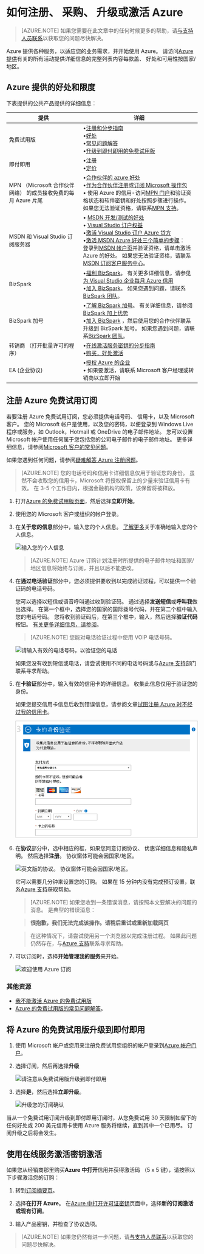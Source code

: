 <properties
    pageTitle="如何注册、 采购、 升级或激活订阅了 Azure |Microsoft Azure"
    description="描述如何购买或注册 Azure 的订阅"
    services=""
    documentationCenter=""
    authors="genlin"
    manager="mbaldwin"
    editor=""
    tags="billing,top-support-issue"
    />

<tags
    ms.service="billing"
    ms.workload="na"
    ms.tgt_pltfrm="na"
    ms.devlang="na"
    ms.topic="article"
    ms.date="09/23/2016"
    ms.author="genli"/>

# <a name="how-to-sign-up-purchase-upgrade-or-activate-azure"></a>如何注册、 采购、 升级或激活 Azure

> [AZURE.NOTE] 如果您需要在此文章中的任何时候更多的帮助，请[与支持人员联系](https://portal.azure.com/?#blade/Microsoft_Azure_Support/HelpAndSupportBlade)以获取您的问题尽快解决。

Azure 提供各种服务，以适应您的业务需求，并开始使用 Azure。 请访问[Azure 提供](https://azure.microsoft.com/support/legal/offer-details/)有关的所有活动提供详细信息的完整列表内容每款盖、 好处和可用性按国家/地区。

## <a name="azure-offers---benefits-and-limits"></a>Azure 提供的好处和限度

下表提供的公共产品提供的详细信息︰

| 提供                                                                              | 详细 |
|--------------------------------------------------------------------------------------|---------|
| 免费试用版                                                                           |•[注册和分步指南](billing-buy-sign-up-azure-subscription.md#SignupFreeTrial)<br>•[好处](https://azure.microsoft.com/pricing/free-trial/)</br>•[常见问题解答](https://azure.microsoft.com/pricing/free-trial-faq/)</br>•[升级到即付即用的免费试用版](billing-buy-sign-up-azure-subscription.md#UpgradeFreeToPYG)     |
| 即付即用                                                                        | •[注册](https://azure.microsoft.com/pricing/purchase-options/)</br>•[定价](https://azure.microsoft.com/pricing/)   |
| MPN （Microsoft 合作伙伴网络） 的成员接收免费的每月 Azure 片尾 | •[合作伙伴的 azure 好处](https://azure.microsoft.com/offers/ms-azr-0025p/)</br>•[作为合作伙伴注册](http://go.microsoft.com/fwlink/?linkid=309258&clcid=0x409)或[订阅 Microsoft 操作包](http://go.microsoft.com/fwlink/?linkid=525768&clcid=0x409)</br>• 使用 Azure 的信用-访问[MPN 门户](https://partner.microsoft.com)和验证资格状态和软件密钥和好处按照步骤进行操作。 如果您无法验证资格，请联系[MPN 支持](https://partner.microsoft.com/Support/)。   |
| MSDN 和 Visual Studio 订阅服务器                                                      |• [MSDN 开发/测试的好处](https://azure.microsoft.com/offers/ms-azr-0023p/)</br>• [Visual Studio 订户权益](https://azure.microsoft.com/pricing/member-offers/msdn-benefits-details/)</br>•[激活 Visual Studio 订户 Azure 贷方](https://azure.microsoft.com/pricing/member-offers/msdn-benefits-details/)</br>•[激活 MSDN Azure 好处三个简单的步骤](https://www.youtube.com/watch?v=SN2CA71uOEI&feature=youtu.be)︰<br> 登录到[MSDN 帐户页](https://msdn.microsoft.com/subscriptions/manage/default.aspx)并验证资格，请单击激活 Azure 的好处。 如果您无法验证资格，请联系[MSDN 订阅客户服务中心](https://msdn.microsoft.com/subscriptions/contactus.aspx)。|
| BizSpark                                                                             | •[福利 BizSpark](https://www.microsoft.com/bizspark/default.aspx#start-two)。 有关更多详细信息，请参见[为 Visual Studio 企业每月 Azure 信用](https://azure.microsoft.com/offers/ms-azr-0064p/)<br>•[加入 BizSpark](https://www.microsoft.com/bizspark/signup/default.aspx)。 如果您遇到问题，请联系[BizSpark 团队](mailto:bizspark@microsoft.com?subject=BizSpark%20Support&body=Thank%20you%20for%20contacting%20BizSpark.%20Please%20provide%20as%20much%20of%20the%20following%20information%20as%20possible,%20as%20it%20will%20help%20expedite%20our%20response%20to%20you.%0aContact%20name:%0aStartup%20name:%0aMicrosoft%20Account/Live%20ID:%0aSpecific%20description%20of%20issue%20experienced%20or%20question:%0a%0aThank%20you,%0a%0aThe%20BizSpark%20Team)。      |
| BizSpark 加号                                                                        |•[了解 BizSpark 加号](https://www.microsoft.com/bizspark/plus/default.aspx)。 有关详细信息，请参阅[BizSpark 加上优势](https://azure.microsoft.com/offers/ms-azr-0149p/)</br>•[加入 BizSpark](https://www.microsoft.com/bizspark/signup/default.aspx) ，然后使用您的合作伙伴联系升级到 BizSpark 加号。 如果您遇到问题，请联系[BizSpark 团队](mailto:bizspark@microsoft.com?subject=BizSpark%20Support&body=Thank%20you%20for%20contacting%20BizSpark.%20Please%20provide%20as%20much%20of%20the%20following%20information%20as%20possible,%20as%20it%20will%20help%20expedite%20our%20response%20to%20you.%0aContact%20name:%0aStartup%20name:%0aMicrosoft%20Account/Live%20ID:%0aSpecific%20description%20of%20issue%20experienced%20or%20question:%0a%0aThank%20you,%0a%0aThe%20BizSpark%20Team)。     |
| 转销商 （打开批量许可的程序）                                             |•[在线激活服务密钥的分步指南](billing-buy-sign-up-azure-subscription.md#activateKey)</br>•[购买，好处激活](https://azure.microsoft.com/offers/ms-azr-0111p/)</br>       |
| EA (企业协议)                                                            |•[授权 Azure 的企业](https://azure.microsoft.com/pricing/enterprise-agreement/)</br>• 如果要激活，请联系 Microsoft 客户经理或转销商以立即开始     |

<a name="SignupFreeTrial"></a>
## <a name="sign-up-for-an-azure-free-trial-subscription"></a>注册 Azure 免费试用订阅

若要注册 Azure 免费试用订阅，您必须提供电话号码、 信用卡，以及 Microsoft 客户。 您的 Microsoft 帐户是使用，以及您的密码，以便登录到 Windows Live 程序或服务，如 Outlook，Hotmail 或 OneDrive 的电子邮件地址。 您可以设置 Microsoft 帐户使用任何属于您包括您的公司电子邮件的电子邮件地址。 更多详细信息，请参阅[Microsoft 客户的常见问题](https://www.microsoft.com/account/faq.aspx)。

如果您遇到任何问题，请参阅[疑难解答 Azure 注册问题](billing-troubleshoot-azure-sign-up-issues.md)。

>[AZURE.NOTE] 您的电话号码和信用卡详细信息仅用于验证您的身份。 虽然不会收取您的信用卡，Microsoft 将授权保留上的少量来验证信用卡有效。 在 3-5 个工作日内，根据金融机构的政策，该保留将被释放。

1. 打开[Azure 的免费试用版页面](https://azure.microsoft.com/pricing/free-trial/)，然后选择**立即开始**。

2. 使用您的 Microsoft 客户或组织的帐户登录。

3. 在**关于您的信息**部分中，输入您的个人信息。 [了解更多](billing-troubleshoot-azure-sign-up-issues.md#i-am-getting-an-error-when-entering-my-information-to-sign-up)关于准确地输入您的个人信息。

    ![输入您的个人信息](./media/billing-buy-sign-up-azure-subscription/AboutYou.png)

    >[AZURE.NOTE] Azure 订购计划注册时所提供的电子邮件地址和国家/地区信息将始终与订阅，并且以后不能更改。

4. 在**通过电话验证**部分中，您必须提供要收到以完成验证过程，可以提供一个验证码的电话号码。

    您可以选择以短信或语音呼叫通过收到验证码。 通过选择**发送短信**或**呼叫我**做出选择。 在第一个框中，选择您的国家的国际拨号代码，并在第二个框中输入您的电话号码。 您将收到验证码后，在第三个框中，输入，然后选择**验证代码**按钮。 [有关更多详细信息，请参阅](billing-troubleshoot-azure-sign-up-issues.md#i-am-not-getting-text-messages-or-calls-during-account-verification-when-i-try-to-sign-up)。

    >[AZURE.NOTE] 您能对电话验证过程中使用 VOIP 电话号码。

    ![请输入有效的电话号码，以验证您的电话](./media/billing-buy-sign-up-azure-subscription/PhoneVerify.png)

    如果您没有收到短信或电话，请尝试使用不同的电话号码或与[Azure 支持](https://portal.azure.com/#blade/Microsoft_Azure_Support/HelpAndSupportBlade)部门联系寻求帮助。

5. 在**卡验证**部分中，输入有效的信用卡的详细信息。 收集此信息仅用于验证您的身份。

    如果您提交信用卡信息后收到错误信息，请参阅文章[试图注册 Azure 时不经过我的信用卡](billing-credit-card-fails-during-azure-sign-up.md)。

    ![您还可以验证卡](./media/billing-buy-sign-up-azure-subscription/VardVerify.png)

6. 在**协议**部分中，选中相应的框，如果您同意订阅协议、 优惠详细信息和隐私声明。 然后选择**注册**。 协议窗体可能会因国家/地区。

    ![英文版的协议。 协议窗体可能会因国家/地区。](./media/billing-buy-sign-up-azure-subscription/Signup.png)

    它可以需要几分钟来设置您的订购。 如果在 15 分钟内没有完成预订设置，联系[Azure 支持](https://portal.azure.com/#blade/Microsoft_Azure_Support/HelpAndSupportBlade)获取帮助。

    > [AZURE.NOTE] 如果您收到一条错误消息，请按照本文要解决的问题的消息。 是典型的错误消息︰

    > **很抱歉，我们无法完成该操作。请稍后重试或重新加载网页**

    > 在这种情况下，请尝试使用另一个浏览器以完成注册过程。 如果此问题仍然存在，与[Azure 支持](https://portal.azure.com/#blade/Microsoft_Azure_Support/HelpAndSupportBlade)联系寻求帮助。

7. 可以订阅时，选择**开始管理我的服务**来开始。

    ![欢迎使用 Azure 订阅](./media/billing-buy-sign-up-azure-subscription/startservice.png)

### <a name="additional-resources"></a>其他资源

- [我不能激活 Azure 的免费试用版](billing-troubleshoot-azure-sign-up-issues.md#i-cant-activate-an-azure-free-trial)
- [Azure 的免费试用版的常见问题解答](https://azure.microsoft.com/pricing/free-trial-faq/)。

<a name="UpgradeFreeToPYG"></a>
## <a name="upgrade-azure-free-trial-to-pay-as-you-go"></a>将 Azure 的免费试用版升级到即付即用

1. 使用 Microsoft 帐户或您用来注册免费试用您组织的帐户登录到[Azure 帐户门户](https://account.windowsazure.com/subscriptions)。

2. 选择订阅，然后再选择**升级**

    ![请注意从免费试用版升级到即付即用](./media/billing-buy-sign-up-azure-subscription/billpage.png)

3. 选择**是**，然后选择**立即升级**。

    ![升级您的订阅确认](./media/billing-buy-sign-up-azure-subscription/Upgrade.png)

当从一个免费试用订阅升级到即付即用订阅时，从您免费试用 30 天限制如留下的任何好处或 200 美元信用卡使用 Azure 服务将继续，直到其中一个已用尽。 订阅升级之后将会发生。

<a name="activateKey"></a>
## <a name="activate-using-an-online-service-activation-key"></a>使用在线服务激活密钥激活

如果您从经销商那里购买**Azure 中打开**信用并获得激活码 （5 x 5 键），请按照以下步骤激活您的订购︰

1. 转到[订阅摘要页](https://account.windowsazure.com/subscriptions)。

2. 选择**在打开 Azure**。 在[Azure 中打开许可证密钥](https://azure.microsoft.com/offers/ms-azr-0111p/)页面中，选择**新的订阅激活或现有订阅**。

3. 输入产品密钥，并检查了协议选项。

> [AZURE.NOTE] 如果您仍然有进一步问题，请[与支持人员联系](https://portal.azure.com/?#blade/Microsoft_Azure_Support/HelpAndSupportBlade)以获取您的问题尽快解决。
